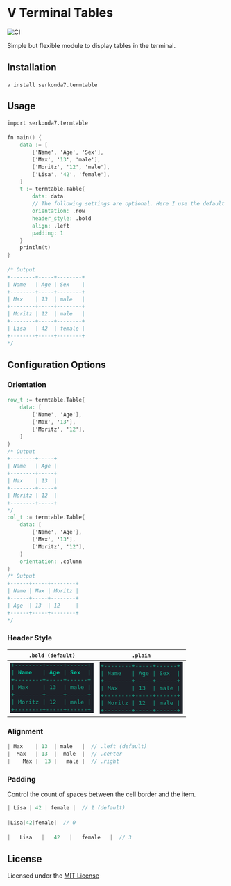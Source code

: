 # V Terminal Tables
![CI](https://github.com/serkonda7/termtable/workflows/CI/badge.svg?branch=master)

Simple but flexible module to display tables in the terminal.


## Installation
`v install serkonda7.termtable`


## Usage
```v
import serkonda7.termtable

fn main() {
	data := [
		['Name', 'Age', 'Sex'],
		['Max', '13', 'male'],
		['Moritz', '12', 'male'],
		['Lisa', '42', 'female'],
	]
	t := termtable.Table{ 
		data: data
		// The following settings are optional. Here I use the default values.
		orientation: .row
		header_style: .bold
		align: .left
		padding: 1
	}
	println(t)
}

/* Output
+--------+-----+--------+
| Name   | Age | Sex    |
+--------+-----+--------+
| Max    | 13  | male   |
+--------+-----+--------+
| Moritz | 12  | male   |
+--------+-----+--------+
| Lisa   | 42  | female |
+--------+-----+--------+
*/
```

## Configuration Options
### Orientation
```v
row_t := termtable.Table{
	data: [
		['Name', 'Age'],
		['Max', '13'],
		['Moritz', '12'],
	]
}
/* Output
+--------+-----+
| Name   | Age |
+--------+-----+
| Max    | 13  |
+--------+-----+
| Moritz | 12  |
+--------+-----+
*/
col_t := termtable.Table{
	data: [
		['Name', 'Age'],
		['Max', '13'],
		['Moritz', '12'],
	]
	orientation: .column
}
/* Output
+------+-----+--------+
| Name | Max | Moritz |
+------+-----+--------+
| Age  | 13  | 12     |
+------+-----+--------+
*/
```


### Header Style
| `.bold (default)` | `.plain` |
| --- | --- |
| ![](img/headers_bold.png) | ![](img/headers_plain.png) |


### Alignment
```v
| Max    | 13  | male   |  // .left (default)
|  Max   | 13  |  male  |  // .center
|    Max |  13 |   male |  // .right
```


### Padding
Control the count of spaces between the cell border and the item.
```v
| Lisa | 42 | female |  // 1 (default)

|Lisa|42|female|  // 0

|   Lisa   |   42   |   female   |  // 3
```


## License
Licensed under the [MIT License](LICENSE.md)
